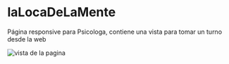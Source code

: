 # laLocaDeLaMente
Página responsive para Psicologa, contiene una vista para tomar un turno desde la web

<img src = "laLocaDeLaMente.pgn" alt = "vista de la pagina" />
